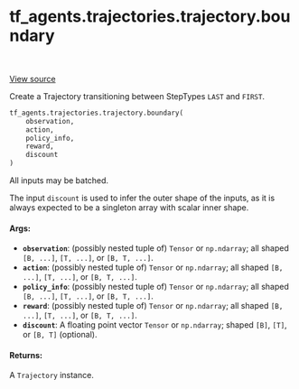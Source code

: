 <div itemscope itemtype="http://developers.google.com/ReferenceObject">
<meta itemprop="name" content="tf_agents.trajectories.trajectory.boundary" />
<meta itemprop="path" content="Stable" />
</div>

# tf_agents.trajectories.trajectory.boundary

<table class="tfo-notebook-buttons tfo-api" align="left">
</table>

<a target="_blank" href="https://github.com/tensorflow/agents/tree/master/tf_agents/trajectories/trajectory.py">View
source</a>

Create a Trajectory transitioning between StepTypes `LAST` and `FIRST`.

``` python
tf_agents.trajectories.trajectory.boundary(
    observation,
    action,
    policy_info,
    reward,
    discount
)
```



<!-- Placeholder for "Used in" -->

All inputs may be batched.

The input `discount` is used to infer the outer shape of the inputs,
as it is always expected to be a singleton array with scalar inner shape.

#### Args:

*   <b>`observation`</b>: (possibly nested tuple of) `Tensor` or `np.ndarray`;
    all shaped `[B, ...]`, `[T, ...]`, or `[B, T, ...]`.
*   <b>`action`</b>: (possibly nested tuple of) `Tensor` or `np.ndarray`; all
    shaped `[B, ...]`, `[T, ...]`, or `[B, T, ...]`.
*   <b>`policy_info`</b>: (possibly nested tuple of) `Tensor` or `np.ndarray`;
    all shaped `[B, ...]`, `[T, ...]`, or `[B, T, ...]`.
*   <b>`reward`</b>: (possibly nested tuple of) `Tensor` or `np.ndarray`; all
    shaped `[B, ...]`, `[T, ...]`, or `[B, T, ...]`.
*   <b>`discount`</b>: A floating point vector `Tensor` or `np.ndarray`; shaped
    `[B]`, `[T]`, or `[B, T]` (optional).

#### Returns:

A `Trajectory` instance.
